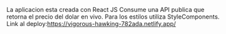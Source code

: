 La aplicacion esta creada con React JS
Consume una API publica que retorna el precio del dolar en vivo.
Para los estilos utiliza StyleComponents.
Link al deploy:https://vigorous-hawking-782ada.netlify.app/ 
